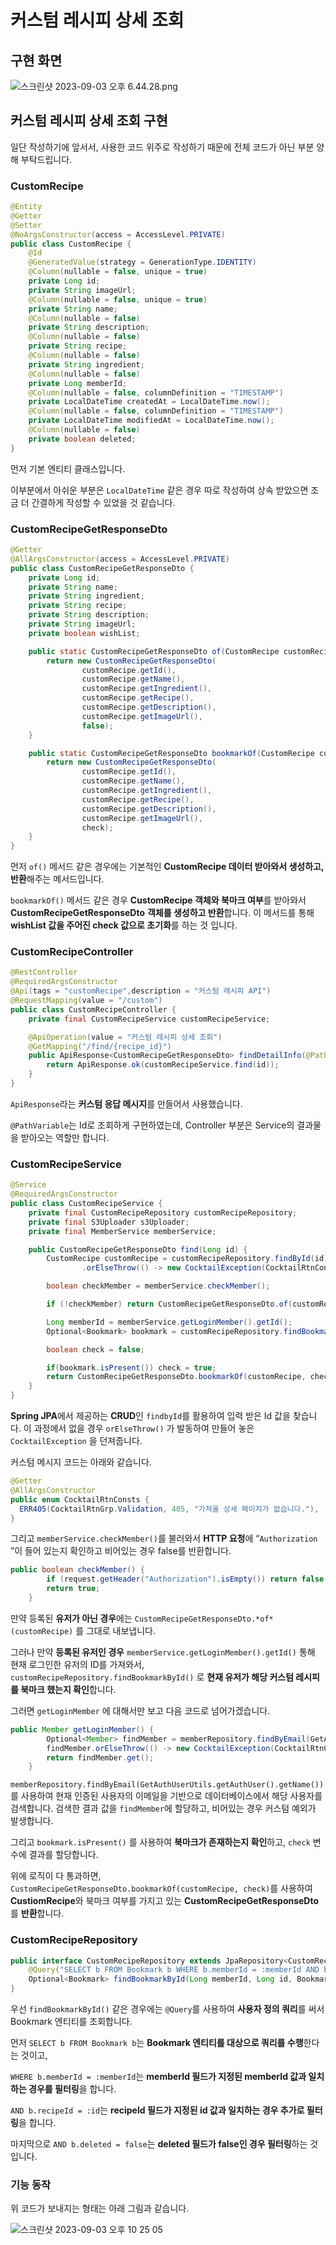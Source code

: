 # 커스텀 레시피 상세 조회

## 구현 화면

![스크린샷 2023-09-03 오후 6.44.28.png](https://github.com/Heo-y-y/development-blog/assets/112863029/a66292b7-39f6-4e48-b142-b14702b5065e)

## 커스텀 레시피 상세 조회 구현

일단 작성하기에 앞서서, 사용한 코드 위주로 작성하기 때문에 전체 코드가 아닌 부분 양해 부탁드립니다.

### CustomRecipe

```java
@Entity
@Getter
@Setter
@NoArgsConstructor(access = AccessLevel.PRIVATE)
public class CustomRecipe {
    @Id
    @GeneratedValue(strategy = GenerationType.IDENTITY)
    @Column(nullable = false, unique = true)
    private Long id;
    private String imageUrl;
    @Column(nullable = false, unique = true)
    private String name;
    @Column(nullable = false)
    private String description;
    @Column(nullable = false)
    private String recipe;
    @Column(nullable = false)
    private String ingredient;
    @Column(nullable = false)
    private Long memberId;
    @Column(nullable = false, columnDefinition = "TIMESTAMP")
    private LocalDateTime createdAt = LocalDateTime.now();
    @Column(nullable = false, columnDefinition = "TIMESTAMP")
    private LocalDateTime modifiedAt = LocalDateTime.now();
    @Column(nullable = false)
    private boolean deleted;
}
```

먼저 기본 엔티티 클래스입니다.

이부분에서 아쉬운 부분은 `LocalDateTime` 같은 경우 따로 작성하여 상속 받았으면 조금 더 간결하게 작성할 수 있었을 것 같습니다.

### CustomRecipeGetResponseDto

```java
@Getter
@AllArgsConstructor(access = AccessLevel.PRIVATE)
public class CustomRecipeGetResponseDto {
    private Long id;
    private String name;
    private String ingredient;
    private String recipe;
    private String description;
    private String imageUrl;
    private boolean wishList;

    public static CustomRecipeGetResponseDto of(CustomRecipe customRecipe) {
        return new CustomRecipeGetResponseDto(
                customRecipe.getId(),
                customRecipe.getName(),
                customRecipe.getIngredient(),
                customRecipe.getRecipe(),
                customRecipe.getDescription(),
                customRecipe.getImageUrl(),
                false);
    }

    public static CustomRecipeGetResponseDto bookmarkOf(CustomRecipe customRecipe, boolean check) {
        return new CustomRecipeGetResponseDto(
                customRecipe.getId(),
                customRecipe.getName(),
                customRecipe.getIngredient(),
                customRecipe.getRecipe(),
                customRecipe.getDescription(),
                customRecipe.getImageUrl(),
                check);
    }
}
```

먼저 `of()` 메서드 같은 경우에는 기본적인 **CustomRecipe 데이터 받아와서 생성하고, 반환**해주는 메서드입니다.

`bookmarkOf()` 메서드 같은 경우 **CustomRecipe 객체와 북마크 여부**를 받아와서 **CustomRecipeGetResponseDto** **객체를 생성하고 반환**합니다. 이 메서드를 통해 **wishList 값을 주어진 check 값으로 초기화**를 하는 것 입니다.

### CustomRecipe**Controller**

```java
@RestController
@RequiredArgsConstructor
@Api(tags = "customRecipe",description = "커스텀 레시피 API")
@RequestMapping(value = "/custom")
public class CustomRecipeController {
    private final CustomRecipeService customRecipeService;		

    @ApiOperation(value = "커스텀 레시피 상세 조회")
    @GetMapping("/find/{recipe_id}")
    public ApiResponse<CustomRecipeGetResponseDto> findDetailInfo(@PathVariable("recipe_id") Long id) {
        return ApiResponse.ok(customRecipeService.find(id));
    }
}
```

`ApiResponse`라는 **커스텀 응답 메시지**를 만들어서 사용했습니다. 

`@PathVariable`는 Id로 조회하게 구현하였는데, Controller 부분은 Service의 결과물을 받아오는 역할만 합니다.

### CustomRecipe**Service**

```java
@Service
@RequiredArgsConstructor
public class CustomRecipeService {
    private final CustomRecipeRepository customRecipeRepository;
    private final S3Uploader s3Uploader;
    private final MemberService memberService;

    public CustomRecipeGetResponseDto find(Long id) {
        CustomRecipe customRecipe = customRecipeRepository.findById(id)
                .orElseThrow(() -> new CocktailException(CocktailRtnConsts.ERR405));

        boolean checkMember = memberService.checkMember();

        if (!checkMember) return CustomRecipeGetResponseDto.of(customRecipe);

        Long memberId = memberService.getLoginMember().getId();
        Optional<Bookmark> bookmark = customRecipeRepository.findBookmarkById(memberId, customRecipe.getId(), Bookmark.RecipeType.CUSTOM_RECIPE);

        boolean check = false;

        if(bookmark.isPresent()) check = true;
        return CustomRecipeGetResponseDto.bookmarkOf(customRecipe, check);
    }
}
```

**Spring JPA**에서 제공하는 **CRUD**인 `findbyId`를 활용하여 입력 받은 Id 값을 찾습니다. 이 과정에서 없을 경우 `orElseThrow()` 가 발동하여 만들어 놓은 `CocktailException` 을 던져줍니다.

커스텀 메시지 코드는 아래와 같습니다.

```java
@Getter
@AllArgsConstructor
public enum CocktailRtnConsts {
  ERR405(CocktailRtnGrp.Validation, 405, "가져올 상세 페이지가 없습니다."),
}
```

그리고 `memberService.checkMember()`를 불러와서 **HTTP 요청**에 “`Authorization` ”이 들어 있는지 확인하고 비어있는 경우 false를 반환합니다.

```java
public boolean checkMember() {
        if (request.getHeader("Authorization").isEmpty()) return false ;
        return true;
    }
```

만약 등록된 **유저가 아닌 경우**에는 `CustomRecipeGetResponseDto.*of*(customRecipe)` 를 그대로 내보냅니다. 

그러나 만약 **등록된 유저인 경우** `memberService.getLoginMember().getId()` 통해 현재 로그인한 유저의 ID를 가져와서, `customRecipeRepository.findBookmarkById()` 로 **현재 유저가 해당 커스텀 레시피를 북마크 했는지 확인**합니다.

그러면 `getLoginMember` 에 대해서만 보고 다음 코드로 넘어가겠습니다.

```java
public Member getLoginMember() {
        Optional<Member> findMember = memberRepository.findByEmail(GetAuthUserUtils.getAuthUser().getName());
        findMember.orElseThrow(() -> new CocktailException(CocktailRtnConsts.ERR401));
        return findMember.get();
    }
```

`memberRepository.findByEmail(GetAuthUserUtils.getAuthUser().getName())`를 사용하여 현재 인증된 사용자의 이메일을 기반으로 데이터베이스에서 해당 사용자를 검색합니다. 검색한 결과 값을 `findMember`에 할당하고, 비어있는 경우 커스텀 예외가 발생합니다.

그리고 `bookmark.isPresent()` 를 사용하여 **북마크가 존재하는지 확인**하고, `check` 변수에 결과를 할당합니다.

위에 로직이 다 통과하면, `CustomRecipeGetResponseDto.bookmarkOf(customRecipe, check)`를 사용하여 **CustiomRecipe**와 북마크 여부를 가지고 있는 **CustomRecipeGetResponseDto**를 **반환**합니다.

### CustomRecipeRepository

```java
public interface CustomRecipeRepository extends JpaRepository<CustomRecipe, Long> {
    @Query("SELECT b FROM Bookmark b WHERE b.memberId = :memberId AND b.recipeId = :id AND b.recipeType = :recipeType AND b.deleted = false")
    Optional<Bookmark> findBookmarkById(Long memberId, Long id, Bookmark.RecipeType recipeType);
}
```

우선 `findBookmarkById()` 같은 경우에는 `@Query`를 사용하여 **사용자 정의 쿼리**를 써서 Bookmark 엔티티를 조회합니다.

먼저 `SELECT b FROM Bookmark b`는 **Bookmark 엔티티를 대상으로 쿼리를 수행**한다는 것이고,

`WHERE b.memberId = :memberId`는 **memberId 필드가 지정된 memberId 값과 일치하는 경우를 필터링**을 합니다.

`AND b.recipeId = :id`는 **recipeId 필드가 지정된 id 값과 일치하는 경우 추가로 필터링**을 합니다.

마지막으로 `AND b.deleted = false`는 **deleted 필드가 false인 경우 필터링**하는 것 입니다.

### 기능 동작
위 코드가 보내지는 형태는 아래 그림과 같습니다.

![스크린샷 2023-09-03 오후 10 25 05](https://github.com/Heo-y-y/development-blog/assets/112863029/a847baf5-7ae3-4960-a8b3-7ff1a2dce8c2)

